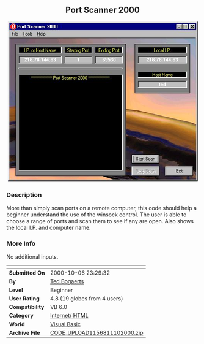 ﻿<div align="center">

## Port Scanner 2000

<img src="PIC200011102126568152.JPG">
</div>

### Description

More than simply scan ports on a remote computer, this code should help a beginner understand the use of the winsock control. The user is able to choose a range of ports and scan them to see if any are open. Also shows the local I.P. and computer name.
 
### More Info
 
No additional inputs.


<span>             |<span>
---                |---
**Submitted On**   |2000-10-06 23:29:32
**By**             |[Ted Bogaerts](https://github.com/Planet-Source-Code/PSCIndex/blob/master/ByAuthor/ted-bogaerts.md)
**Level**          |Beginner
**User Rating**    |4.8 (19 globes from 4 users)
**Compatibility**  |VB 6\.0
**Category**       |[Internet/ HTML](https://github.com/Planet-Source-Code/PSCIndex/blob/master/ByCategory/internet-html__1-34.md)
**World**          |[Visual Basic](https://github.com/Planet-Source-Code/PSCIndex/blob/master/ByWorld/visual-basic.md)
**Archive File**   |[CODE\_UPLOAD1156811102000\.zip](https://github.com/Planet-Source-Code/ted-bogaerts-port-scanner-2000__1-12700/archive/master.zip)








